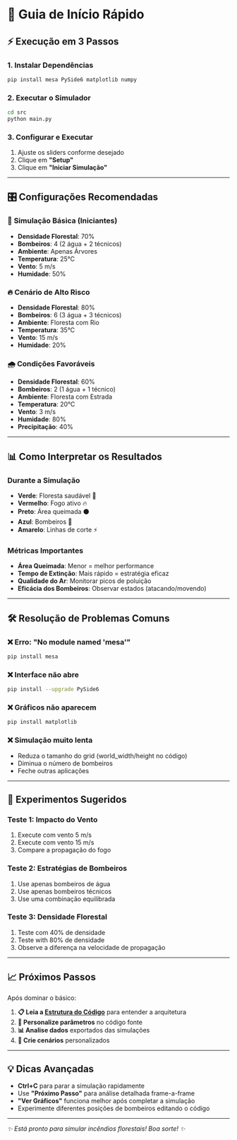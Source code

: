 # 🚀 Guia de Início Rápido

## ⚡ Execução em 3 Passos

### 1. **Instalar Dependências**
```bash
pip install mesa PySide6 matplotlib numpy
```

### 2. **Executar o Simulador**
```bash
cd src
python main.py
```

### 3. **Configurar e Executar**
1. Ajuste os sliders conforme desejado
2. Clique em **"Setup"**
3. Clique em **"Iniciar Simulação"**

---

## 🎛️ Configurações Recomendadas

### 🌲 **Simulação Básica (Iniciantes)**
- **Densidade Florestal**: 70%
- **Bombeiros**: 4 (2 água + 2 técnicos)
- **Ambiente**: Apenas Árvores
- **Temperatura**: 25°C
- **Vento**: 5 m/s
- **Humidade**: 50%

### 🔥 **Cenário de Alto Risco**
- **Densidade Florestal**: 80%
- **Bombeiros**: 6 (3 água + 3 técnicos)
- **Ambiente**: Floresta com Rio
- **Temperatura**: 35°C
- **Vento**: 15 m/s
- **Humidade**: 20%

### 🌧️ **Condições Favoráveis**
- **Densidade Florestal**: 60%
- **Bombeiros**: 2 (1 água + 1 técnico)
- **Ambiente**: Floresta com Estrada
- **Temperatura**: 20°C
- **Vento**: 3 m/s
- **Humidade**: 80%
- **Precipitação**: 40%

---

## 📊 Como Interpretar os Resultados

### **Durante a Simulação**
- **Verde**: Floresta saudável 🌳
- **Vermelho**: Fogo ativo 🔥
- **Preto**: Área queimada ⚫
- **Azul**: Bombeiros 🚒
- **Amarelo**: Linhas de corte ⚡

### **Métricas Importantes**
- **Área Queimada**: Menor = melhor performance
- **Tempo de Extinção**: Mais rápido = estratégia eficaz
- **Qualidade do Ar**: Monitorar picos de poluição
- **Eficácia dos Bombeiros**: Observar estados (atacando/movendo)

---

## 🛠️ Resolução de Problemas Comuns

### **❌ Erro: "No module named 'mesa'"**
```bash
pip install mesa
```

### **❌ Interface não abre**
```bash
pip install --upgrade PySide6
```

### **❌ Gráficos não aparecem**
```bash
pip install matplotlib
```

### **❌ Simulação muito lenta**
- Reduza o tamanho do grid (world_width/height no código)
- Diminua o número de bombeiros
- Feche outras aplicações

---

## 🎯 Experimentos Sugeridos

### **Teste 1: Impacto do Vento**
1. Execute com vento 5 m/s
2. Execute com vento 15 m/s
3. Compare a propagação do fogo

### **Teste 2: Estratégias de Bombeiros**
1. Use apenas bombeiros de água
2. Use apenas bombeiros técnicos
3. Use uma combinação equilibrada

### **Teste 3: Densidade Florestal**
1. Teste com 40% de densidade
2. Teste with 80% de densidade
3. Observe a diferença na velocidade de propagação

---

## 📈 Próximos Passos

Após dominar o básico:

1. **📋 Leia a [Estrutura do Código](ESTRUTURA_CODIGO.md)** para entender a arquitetura
2. **🔧 Personalize parâmetros** no código fonte
3. **📊 Analise dados** exportados das simulações
4. **🧪 Crie cenários** personalizados

---

## 💡 Dicas Avançadas

- **Ctrl+C** para parar a simulação rapidamente
- Use **"Próximo Passo"** para análise detalhada frame-a-frame
- **"Ver Gráficos"** funciona melhor após completar a simulação
- Experimente diferentes posições de bombeiros editando o código

---

*✨ Está pronto para simular incêndios florestais! Boa sorte! ✨* 